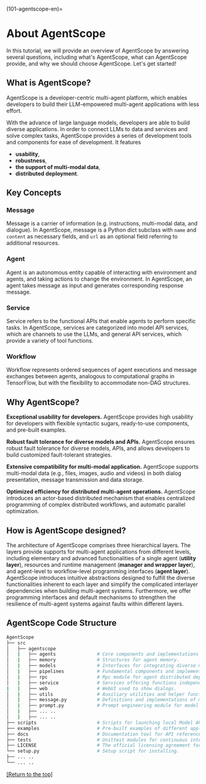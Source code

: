 (101-agentscope-en)=

# About AgentScope

In this tutorial, we will provide an overview of AgentScope by answering
several questions, including what's AgentScope, what can AgentScope provide,
and why we should choose AgentScope. Let's get started!

## What is AgentScope?

AgentScope is a developer-centric multi-agent platform, which enables
developers to build their LLM-empowered multi-agent applications with less
effort.

With the advance of large language models, developers are able to build
diverse applications.
In order to connect LLMs to data and services and solve complex tasks,
AgentScope provides a series of development tools and components for ease of
development.
It features

- **usability**,
- **robustness**,
- **the support of multi-modal data**,
- **distributed deployment**.

## Key Concepts

### Message

Message is a carrier of information (e.g. instructions, multi-modal
data, and dialogue). In AgentScope, message is a Python dict subclass
with `name` and `content` as necessary fields, and `url` as an optional
field referring to additional resources.

### Agent

Agent is an autonomous entity capable of interacting with environment and
agents, and taking actions to change the environment. In AgentScope, an
agent takes message as input and generates corresponding response message.

### Service

Service refers to the functional APIs that enable agents to perform
specific tasks. In AgentScope, services are categorized into model API
services, which are channels to use the LLMs, and general API services,
which provide a variety of tool functions.

### Workflow

Workflow represents ordered sequences of agent executions and message
exchanges between agents, analogous to computational graphs in TensorFlow,
but with the flexibility to accommodate non-DAG structures.

## Why AgentScope?

**Exceptional usability for developers.**
AgentScope provides high usability for developers with flexible syntactic
sugars, ready-to-use components, and pre-built examples.

**Robust fault tolerance for diverse models and APIs.**
AgentScope ensures robust fault tolerance for diverse models, APIs, and
allows developers to build customized fault-tolerant strategies.

**Extensive compatibility for multi-modal application.**
AgentScope supports multi-modal data (e.g., files, images, audio and videos)
in both dialog presentation, message transmission and data storage.

**Optimized efficiency for distributed multi-agent operations.** AgentScope
introduces an actor-based distributed mechanism that enables centralized
programming of complex distributed workflows, and automatic parallel
optimization.

## How is AgentScope designed?

The architecture of AgentScope comprises three hierarchical layers. The
layers provide supports for multi-agent applications from different levels,
including elementary and advanced functionalities of a single agent
(**utility layer**), resources and runtime management (**manager and wrapper
layer**), and agent-level to workflow-level programming interfaces (**agent
layer**). AgentScope introduces intuitive abstractions designed to fulfill
the diverse functionalities inherent to each layer and simplify the
complicated interlayer dependencies when building multi-agent systems.
Furthermore, we offer programming interfaces and default mechanisms to
strengthen the resilience of multi-agent systems against faults within
different layers.

## AgentScope Code Structure

```bash
AgentScope
├── src
│   ├── agentscope
│   |   ├── agents               # Core components and implementations pertaining to agents.
│   |   ├── memory               # Structures for agent memory.
│   |   ├── models               # Interfaces for integrating diverse model APIs.
│   |   ├── pipelines            # Fundamental components and implementations for running pipelines.
│   |   ├── rpc                  # Rpc module for agent distributed deployment.
│   |   ├── service              # Services offering functions independent of memory and state.
|   |   ├── web                  # WebUI used to show dialogs.
│   |   ├── utils                # Auxiliary utilities and helper functions.
│   |   ├── message.py           # Definitions and implementations of messaging between agents.
│   |   ├── prompt.py            # Prompt engineering module for model input.
│   |   ├── ... ..
│   |   ├── ... ..
├── scripts                      # Scripts for launching local Model API
├── examples                     # Pre-built examples of different applications.
├── docs                         # Documentation tool for API reference.
├── tests                        # Unittest modules for continuous integration.
├── LICENSE                      # The official licensing agreement for AgentScope usage.
└── setup.py                     # Setup script for installing.
├── ... ..
└── ... ..
```

[[Return to the top]](#101-agentscope)
